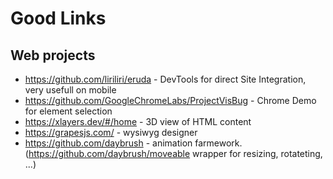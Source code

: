 # Good Links

## Web projects

- https://github.com/liriliri/eruda - DevTools for direct Site Integration, very usefull on mobile
- https://github.com/GoogleChromeLabs/ProjectVisBug - Chrome Demo for element selection
- https://xlayers.dev/#/home - 3D view of HTML content
- https://grapesjs.com/ - wysiwyg designer
- https://github.com/daybrush - animation farmework. (https://github.com/daybrush/moveable wrapper for resizing, rotateting, ...)
